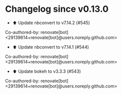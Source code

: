 # Changelog since v0.13.0
- ⬆️ Update nbconvert to v7.14.2 (#545)

Co-authored-by: renovate[bot] <29139614+renovate[bot]@users.noreply.github.com> 
- ⬆️ Update nbconvert to v7.14.1 (#544)

Co-authored-by: renovate[bot] <29139614+renovate[bot]@users.noreply.github.com> 
- ⬆️ Update bokeh to v3.3.3 (#543)

Co-authored-by: renovate[bot] <29139614+renovate[bot]@users.noreply.github.com> 
